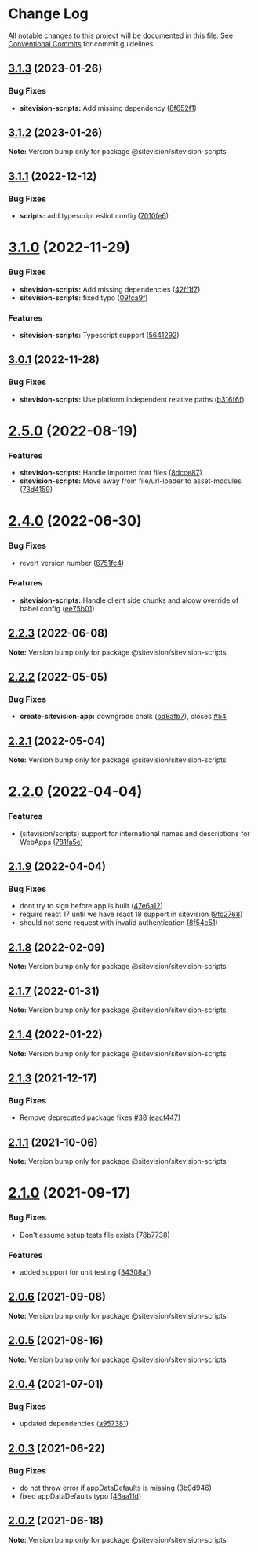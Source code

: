 # Change Log

All notable changes to this project will be documented in this file.
See [Conventional Commits](https://conventionalcommits.org) for commit guidelines.

## [3.1.3](https://github.com/sitevision/sitevision-apps/compare/@sitevision/sitevision-scripts@3.1.2...@sitevision/sitevision-scripts@3.1.3) (2023-01-26)

### Bug Fixes

- **sitevision-scripts:** Add missing dependency ([8f652f1](https://github.com/sitevision/sitevision-apps/commit/8f652f1c5ad4e19cbbac51f5767d7016cc6783ec))

## [3.1.2](https://github.com/sitevision/sitevision-apps/compare/@sitevision/sitevision-scripts@3.1.1...@sitevision/sitevision-scripts@3.1.2) (2023-01-26)

**Note:** Version bump only for package @sitevision/sitevision-scripts

## [3.1.1](https://github.com/sitevision/sitevision-apps/compare/@sitevision/sitevision-scripts@3.1.0...@sitevision/sitevision-scripts@3.1.1) (2022-12-12)

### Bug Fixes

- **scripts:** add typescript eslint config ([7010fe6](https://github.com/sitevision/sitevision-apps/commit/7010fe6d29a99e8251af3a8e7222f21a4e16b081))

# [3.1.0](https://github.com/sitevision/sitevision-apps/compare/@sitevision/sitevision-scripts@3.0.1...@sitevision/sitevision-scripts@3.1.0) (2022-11-29)

### Bug Fixes

- **sitevision-scripts:** Add missing dependencies ([42ff1f7](https://github.com/sitevision/sitevision-apps/commit/42ff1f78e9e3ccc6bec8bfbab3ed07e2e62d6146))
- **sitevision-scripts:** fixed typo ([09fca9f](https://github.com/sitevision/sitevision-apps/commit/09fca9ffc6061882dd60fc9f523a23f50c947765))

### Features

- **sitevision-scripts:** Typescript support ([5641292](https://github.com/sitevision/sitevision-apps/commit/5641292cff62cb393088d390d95bab277f105907))

## [3.0.1](https://github.com/sitevision/sitevision-apps/compare/@sitevision/sitevision-scripts@3.0.0...@sitevision/sitevision-scripts@3.0.1) (2022-11-28)

### Bug Fixes

- **sitevision-scripts:** Use platform independent relative paths ([b316f6f](https://github.com/sitevision/sitevision-apps/commit/b316f6f2d20b5a3443c17765f703237fd4acfa68))

# [2.5.0](https://github.com/sitevision/sitevision-apps/compare/@sitevision/sitevision-scripts@2.4.0...@sitevision/sitevision-scripts@2.5.0) (2022-08-19)

### Features

- **sitevision-scripts:** Handle imported font files ([8dcce87](https://github.com/sitevision/sitevision-apps/commit/8dcce87200a1a76be1eedba2917df41b1475fb23))
- **sitevision-scripts:** Move away from file/url-loader to asset-modules ([73d4159](https://github.com/sitevision/sitevision-apps/commit/73d415933394b1173eaf974f533499715ab03e87))

# [2.4.0](https://github.com/sitevision/sitevision-apps/compare/@sitevision/sitevision-scripts@2.3.0...@sitevision/sitevision-scripts@2.4.0) (2022-06-30)

### Bug Fixes

- revert version number ([6751fc4](https://github.com/sitevision/sitevision-apps/commit/6751fc4bac1e4a598e6e1dc3dd95a30fe483d54a))

### Features

- **sitevision-scripts:** Handle client side chunks and aloow override of babel config ([ee75b01](https://github.com/sitevision/sitevision-apps/commit/ee75b01583b2cbb65ebf8c1f5de6a175eab5e0e7))

## [2.2.3](https://github.com/sitevision/sitevision-apps/compare/@sitevision/sitevision-scripts@2.2.2...@sitevision/sitevision-scripts@2.2.3) (2022-06-08)

**Note:** Version bump only for package @sitevision/sitevision-scripts

## [2.2.2](https://github.com/sitevision/sitevision-apps/compare/@sitevision/sitevision-scripts@2.2.1...@sitevision/sitevision-scripts@2.2.2) (2022-05-05)

### Bug Fixes

- **create-sitevision-app:** downgrade chalk ([bd8afb7](https://github.com/sitevision/sitevision-apps/commit/bd8afb7ec96128eacec161afac852c78e4133153)), closes [#54](https://github.com/sitevision/sitevision-apps/issues/54)

## [2.2.1](https://github.com/sitevision/sitevision-apps/compare/@sitevision/sitevision-scripts@2.2.0...@sitevision/sitevision-scripts@2.2.1) (2022-05-04)

**Note:** Version bump only for package @sitevision/sitevision-scripts

# [2.2.0](https://github.com/sitevision/sitevision-apps/compare/@sitevision/sitevision-scripts@2.1.9...@sitevision/sitevision-scripts@2.2.0) (2022-04-04)

### Features

- (sitevision/scripts) support for international names and descriptions for WebApps ([781fa5e](https://github.com/sitevision/sitevision-apps/commit/781fa5ed14f2f13915e2cc439372b25f0ccb807b))

## [2.1.9](https://github.com/sitevision/sitevision-apps/compare/@sitevision/sitevision-scripts@2.1.8...@sitevision/sitevision-scripts@2.1.9) (2022-04-04)

### Bug Fixes

- dont try to sign before app is built ([47e6a12](https://github.com/sitevision/sitevision-apps/commit/47e6a12a4bd3d278b9b202a42c94d9084b78fcf5))
- require react 17 until we have react 18 support in sitevision ([9fc2768](https://github.com/sitevision/sitevision-apps/commit/9fc27687365ba043fd012f11ec5e663b68cdecba))
- should not send request with invalid authentication ([8f54e51](https://github.com/sitevision/sitevision-apps/commit/8f54e51d0470af5fd9e7417a1de0bebc13bb153a))

## [2.1.8](https://github.com/sitevision/sitevision-apps/compare/@sitevision/sitevision-scripts@2.1.7...@sitevision/sitevision-scripts@2.1.8) (2022-02-09)

**Note:** Version bump only for package @sitevision/sitevision-scripts

## [2.1.7](https://github.com/sitevision/sitevision-apps/compare/@sitevision/sitevision-scripts@2.1.6...@sitevision/sitevision-scripts@2.1.7) (2022-01-31)

**Note:** Version bump only for package @sitevision/sitevision-scripts

## [2.1.4](https://github.com/sitevision/sitevision-apps/compare/@sitevision/sitevision-scripts@2.1.3...@sitevision/sitevision-scripts@2.1.4) (2022-01-22)

**Note:** Version bump only for package @sitevision/sitevision-scripts

## [2.1.3](https://github.com/sitevision/sitevision-apps/compare/@sitevision/sitevision-scripts@2.1.2...@sitevision/sitevision-scripts@2.1.3) (2021-12-17)

### Bug Fixes

- Remove deprecated package fixes [#38](https://github.com/sitevision/sitevision-apps/issues/38) ([eacf447](https://github.com/sitevision/sitevision-apps/commit/eacf4470f081fe66c6b08c83903a51fff0100117))

## [2.1.1](https://github.com/sitevision/sitevision-apps/compare/@sitevision/sitevision-scripts@2.1.0...@sitevision/sitevision-scripts@2.1.1) (2021-10-06)

**Note:** Version bump only for package @sitevision/sitevision-scripts

# [2.1.0](https://github.com/sitevision/sitevision-apps/compare/@sitevision/sitevision-scripts@2.0.6...@sitevision/sitevision-scripts@2.1.0) (2021-09-17)

### Bug Fixes

- Don't assume setup tests file exists ([78b7738](https://github.com/sitevision/sitevision-apps/commit/78b773876a066cd8bb00da5584e03cb3794f9ae2))

### Features

- added support for unit testing ([34308af](https://github.com/sitevision/sitevision-apps/commit/34308afba6b041563baa723252e1e402db52bbf9))

## [2.0.6](https://github.com/sitevision/sitevision-apps/compare/@sitevision/sitevision-scripts@2.0.5...@sitevision/sitevision-scripts@2.0.6) (2021-09-08)

**Note:** Version bump only for package @sitevision/sitevision-scripts

## [2.0.5](https://github.com/sitevision/sitevision-apps/compare/@sitevision/sitevision-scripts@2.0.4...@sitevision/sitevision-scripts@2.0.5) (2021-08-16)

**Note:** Version bump only for package @sitevision/sitevision-scripts

## [2.0.4](https://github.com/sitevision/sitevision-apps/compare/@sitevision/sitevision-scripts@2.0.3...@sitevision/sitevision-scripts@2.0.4) (2021-07-01)

### Bug Fixes

- updated dependencies ([a957381](https://github.com/sitevision/sitevision-apps/commit/a95738198da70e240adc843a319ef36aba3e9126))

## [2.0.3](https://github.com/sitevision/sitevision-apps/compare/@sitevision/sitevision-scripts@2.0.2...@sitevision/sitevision-scripts@2.0.3) (2021-06-22)

### Bug Fixes

- do not throw error if appDataDefaults is missing ([3b9d946](https://github.com/sitevision/sitevision-apps/commit/3b9d946b856e2b0861cfc9ca71c0142c04810fd6))
- fixed appDataDefaults typo ([46aa11d](https://github.com/sitevision/sitevision-apps/commit/46aa11dbd4c40b0a33d71655f5f1d0d05663671f))

## [2.0.2](https://github.com/sitevision/sitevision-apps/compare/@sitevision/sitevision-scripts@2.0.1...@sitevision/sitevision-scripts@2.0.2) (2021-06-18)

**Note:** Version bump only for package @sitevision/sitevision-scripts
